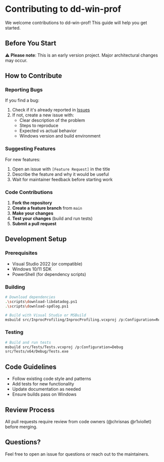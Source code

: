 # Contributing to dd-win-prof

We welcome contributions to dd-win-prof! This guide will help you get started.

## Before You Start

⚠️ **Please note**: This is an early version project. Major architectural changes may occur.

## How to Contribute

### Reporting Bugs

If you find a bug:
1. Check if it's already reported in [Issues](../../issues)
2. If not, create a new issue with:
   - Clear description of the problem
   - Steps to reproduce
   - Expected vs actual behavior
   - Windows version and build environment

### Suggesting Features

For new features:
1. Open an issue with `[Feature Request]` in the title
2. Describe the feature and why it would be useful
3. Wait for maintainer feedback before starting work

### Code Contributions

1. **Fork the repository**
2. **Create a feature branch** from `main`
3. **Make your changes**
4. **Test your changes** (build and run tests)
5. **Submit a pull request**

## Development Setup

### Prerequisites
- Visual Studio 2022 (or compatible)
- Windows 10/11 SDK
- PowerShell (for dependency scripts)

### Building
```bash
# Download dependencies
.\scripts\download-libdatadog.ps1
.\scripts\download-spdlog.ps1

# Build with Visual Studio or MSBuild
msbuild src/InprocProfiling/InprocProfiling.vcxproj /p:Configuration=Release
```

### Testing
```bash
# Build and run tests
msbuild src/Tests/Tests.vcxproj /p:Configuration=Debug
src/Tests/x64/Debug/Tests.exe
```

## Code Guidelines

- Follow existing code style and patterns
- Add tests for new functionality
- Update documentation as needed
- Ensure builds pass on Windows

## Review Process

All pull requests require review from code owners (@chrisnas @r1viollet) before merging.

## Questions?

Feel free to open an issue for questions or reach out to the maintainers.
